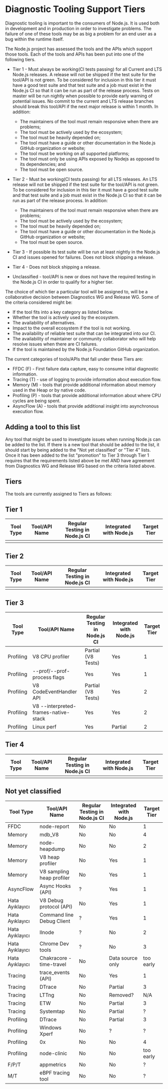 # Diagnostic Tooling Support Tiers

Diagnostic tooling is important to the consumers of Node.js. It is used both in development and in production in order to investigate problems.  The failure of one of these tools may be as big a problem for an end user as a bug within the runtime itself.

The Node.js project has assessed the tools and the APIs which support those tools. Each of the tools and APIs has been put into one of the following tiers.

* Tier 1 - Must always be working(CI tests passing) for all Current and LTS Node.js releases. A release will not be shipped if the test suite for the tool/API is not green. To be considered for inclusion in this tier it must have a good test suite and that test suite and a job must exist in the Node.js CI so that it can be run as part of the release process.  Tests on master will be run nightly when possible to provide early warning of potential issues.  No commit to the current and LTS release branches should break this tool/API if the next major release is within 1 month. In addition:
    * The maintainers of the tool must remain responsive when there are problems;
    * The tool must be actively used by the ecosystem;
    * The tool must be heavily depended on;
    * The tool must have a guide or other documentation in the Node.js GitHub organization or website;
    * The tool must be working on all supported platforms;
    * The tool must only be using APIs exposed by Nodejs as opposed to its dependencies; and
    * The tool must be open source.

* Tier 2 - Must be working(CI tests passing) for all LTS releases. An LTS release will not be shipped if the test suite for the tool/API is not green. To be considered for inclusion in this tier it must have a good test suite and that test suite and a job must exist in the Node.js CI so that it can be run as part of the release process. In addition:
    * The maintainers of the tool must remain responsive when there are problems;
    * The tool must be actively used by the ecosystem;
    * The tool must be heavily depended on;
    * The tool must have a guide or other documentation in the Node.js GitHub organization or website;
    * The tool must be open source.

 * Tier 3 - If possible its test suite will be run at least nightly in the Node.js CI and issues opened for failures.  Does not block shipping a release.

 * Tier 4 - Does not block shipping a release.

 * Unclassified - tool/API is new or does not have the required testing in the Node.js CI in order to qualify for a higher tier.

The choice of which tier a particular tool will be assigned to, will be a collaborative decision between Diagnostics WG and Release WG. Some of the criteria considered might be:

* If the tool fits into a key category as listed below.
* Whether the tool is actively used by the ecosystem.
* The availability of alternatives.
* Impact to the overall ecosystem if the tool is not working.
* The availability of reliable test suite that can be integrated into our CI.
* The availability of maintainer or community collaborator who will help resolve issues when there are CI failures.
* If the tool is maintained by the Node.js Foundation GitHub organization.

The current categories of tools/APIs that fall under these Tiers are:

* FFDC (F) - First failure data capture, easy to consume initial diagnostic information.
* Tracing (T) - use of logging to provide information about execution flow.
* Memory (M) - tools that provide additional information about memory used in the Heap or by native code.
* Profiling (P) - tools that provide additional information about where CPU cycles are being spent.
* AsyncFlow (A) - tools that provide additional insight into asynchronous execution flow.

## Adding a tool to this list

Any tool that might be used to investigate issues when running Node.js can be added to the list. If there is a new tool that should be added to the list, it should start by being added to the "Not yet classified" or "Tier 4" lists. Once it has been added to the list "promotion" to Tier 3 through Tier 1 requires that the requirements listed above be met AND have agreement from Diagnostics WG and Release WG based on the criteria listed above.

## Tiers

The tools are currently assigned to Tiers as follows:

## Tier 1

 | Tool Type | Tool/API Name | Regular Testing in Node.js CI | Integrated with Node.js | Target Tier |
 | --------- | ------------- | ----------------------------- | ----------------------- | ----------- |
 |           |               |                               |                         |             |

## Tier 2

 | Tool Type | Tool/API Name | Regular Testing in Node.js CI | Integrated with Node.js | Target Tier |
 | --------- | ------------- | ----------------------------- | ----------------------- | ----------- |
 |           |               |                               |                         |             |


## Tier 3

 | Tool Type | Tool/API Name                        | Regular Testing in Node.js CI | Integrated with Node.js | Target Tier |
 | --------- | ------------------------------------ | ----------------------------- | ----------------------- | ----------- |
 | Profiling | V8 CPU profiler                      | Partial (V8 Tests)            | Yes                     | 1           |
 | Profiling | --prof/--prof-process flags          | Yes                           | Yes                     | 1           |
 | Profiling | V8 CodeEventHandler API              | Partial (V8 Tests)            | Yes                     | 2           |
 | Profiling | V8 --interpreted-frames-native-stack | Yes                           | Yes                     | 2           |
 | Profiling | Linux perf                           | Yes                           | Partial                 | 2           |

## Tier 4

 | Tool Type | Tool/API Name | Regular Testing in Node.js CI | Integrated with Node.js | Target Tier |
 | --------- | ------------- | ----------------------------- | ----------------------- | ----------- |
 |           |               |                               |                         |             |

## Not yet classified

 | Tool Type       | Tool/API Name             | Regular Testing in Node.js CI | Integrated with Node.js | Target Tier |
 | --------------- | ------------------------- | ----------------------------- | ----------------------- | ----------- |
 | FFDC            | node-report               | No                            | No                      | 1           |
 | Memory          | mdb_V8                    | No                            | No                      | 4           |
 | Memory          | node-heapdump             | No                            | No                      | 2           |
 | Memory          | V8 heap profiler          | No                            | Yes                     | 1           |
 | Memory          | V8 sampling heap profiler | No                            | Yes                     | 1           |
 | AsyncFlow       | Async Hooks (API)         | ?                             | Yes                     | 1           |
 | Hata Ayıklayıcı | V8 Debug protocol (API)   | No                            | Yes                     | 1           |
 | Hata Ayıklayıcı | Command line Debug Client | ?                             | Yes                     | 1           |
 | Hata Ayıklayıcı | llnode                    | ?                             | No                      | 2           |
 | Hata Ayıklayıcı | Chrome Dev tools          | ?                             | No                      | 3           |
 | Hata Ayıklayıcı | Chakracore - time-travel  | No                            | Data source only        | too early   |
 | Tracing         | trace_events (API)        | No                            | Yes                     | 1           |
 | Tracing         | DTrace                    | No                            | Partial                 | 3           |
 | Tracing         | LTTng                     | No                            | Removed?                | N/A         |
 | Tracing         | ETW                       | No                            | Partial                 | 3           |
 | Tracing         | Systemtap                 | No                            | Partial                 | ?           |
 | Profiling       | DTrace                    | No                            | Partial                 | 3           |
 | Profiling       | Windows Xperf             | No                            | ?                       | ?           |
 | Profiling       | 0x                        | No                            | No                      | 4           |
 | Profiling       | node-clinic               | No                            | No                      | too early   |
 | F/P/T           | appmetrics                | No                            | No                      | ?           |
 | M/T             | eBPF tracing tool         | No                            | No                      | ?           |
